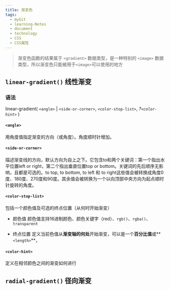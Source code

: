 ```yaml
---
title: 渐变色
tags:
  - myGit
  - learning-Notes
  - document
  - technology
  - CSS
  - CSS属性
---
```


> 渐变色函数的结果属于 `<gradient>` 数据类型，是一种特别的 `<image>` 数据类型，所以渐变色只能被用于`<image>`可以使用的地方

## `linear-gradient()` 线性渐变
### 语法
  linear-gradient( `<angle>` | `<side-or-corner>`, `<color-stop-list>`, *?`<color-hint>`* )
#### `<angle>`
  用角度值指定渐变的方向（或角度）。角度顺时针增加。 

#### `<side-or-corner>`
  描述渐变线的方向，默认方向为自上之下。它包含to和两个关键词：第一个指出水平位置left or right，第二个指出垂直位置top or bottom。关键词的先后顺序无影响，且都是可选的。to top, to bottom, to left 和 to right这些值会被转换成角度0度、180度、270度和90度。其余值会被转换为一个以向顶部中央方向为起点顺时针旋转的角度。
#### `<color-stop-list>`
  包括一个颜色值及可选的终点位置（从何时开始渐变）
  - 颜色值
  颜色值支持16进制颜色、颜色关键字（red）、`rgb()`、`rgba()`、`transparent`

  - 终点位置
  定义当前色值从**渐变轴的何处**开始渐变，可以是一个**百分比值**或**`<length>`**，

#### `<color-hint>`
  定义在相邻颜色之间的渐变如何进行

## `radial-gradient()` 径向渐变
